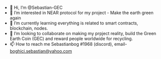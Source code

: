 - 👋 Hi, I’m @Sebastian-GEC
- 👀 I’m interested in NEAR protocol for my project - Make the earth green again
- 🌱 I’m currently learning everything is related to smart contracts, blockchain, nodes.
- 💞️ I’m looking to collaborate on making my prpject reality, build the Green Earth Coin (GEC) and reward people worldwide for recycling.
- 📫 How to reach me Sebastianbog #1968 (discord), email- boghici.sebastian@yahoo.com

<!---
Sebastian-GEC/Sebastian-GEC is a ✨ special ✨ repository because its `README.md` (this file) appears on your GitHub profile.
You can click the Preview link to take a look at your changes.
--->
